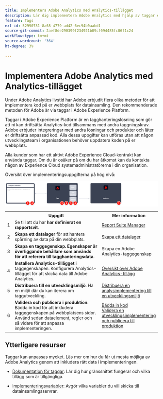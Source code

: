 ```yaml
---
title: Implementera Adobe Analytics med Analytics-tillägget
description: Lär dig implementera Adobe Analytics med hjälp av taggar och Analytics-tillägg
feature: Tags
exl-id: 52990731-8a68-4779-ad42-6ec94b0aabd1
source-git-commit: 2aef8de290399f234921b09cf094485fc06f1c24
workflow-type: tm+mt
source-wordcount: '364'
ht-degree: 3%

---
```


# Implementera Adobe Analytics med Analytics-tillägget

Under Adobe Analytics livstid har Adobe erbjudit flera olika metoder för att implementera kod på er webbplats för datainsamling. Den rekommenderade metoden för Adobe är via taggar i Adobe Experience Platform.

Taggar i Adobe Experience Platform är en tagghanteringslösning som gör att ni kan driftsätta Analytics-kod tillsammans med andra taggningskrav. Adobe erbjuder integreringar med andra lösningar och produkter och låter er driftsätta anpassad kod. Alla dessa uppgifter kan utföras utan att någon utvecklingsteam i organisationen behöver uppdatera koden på er webbplats.

Alla kunder som har ett aktivt Adobe Experience Cloud-kontrakt kan använda taggar. Om du är osäker på om du har åtkomst kan du kontakta någon av Experience Cloud systemadministratörerna i din organisation.

Översikt över implementeringsuppgifterna på hög nivå:



![Så här implementerar du Adobe Analytics med hjälp av arbetsflödet för Analytics-tillägg, vilket beskrivs i det här avsnittet.](../assets/analytics-extension-annotated.png)

<table style="width:100%">

<tr>
<th style="width:5%"></th><th style="width:60%"><b>Uppgift</b></th><th style="width:35%"><b>Mer information</b></th>
</tr>

<tr>
<td> 1</td>
<td>Se till att du har <b>har definierat en rapportsvit</b>.</td>
<td><a href="../../admin/admin/c-manage-report-suites/report-suites-admin.md">Report Suite Manager</a></td>
</tr>

<tr>
<td>2</td>
<td><b>Skapa ett datalager</b> för att hantera spårning av data på din webbplats.</td>
<td>
<a href="../prepare/data-layer.md">Skapa ett datalager</a>
</td>
</tr>

<tr>
<td>3</td>
<td><b><b>Skapa en taggegenskap</b>. Egenskaper är överliggande behållare som används för att referera till tagghanteringsdata.</td>
<td><a ref="../launch/create-analytics-property.md">Skapa en Adobe Analytics-taggegenskap</a></td>
</tr>

<tr>
<td>4</td><td><b>Installera Analytics-tillägget</b> i taggegenskapen. Konfigurera Analytics-tillägget för att skicka data till Adobe Analytics.</td>
<td><a href="https://experienceleague.adobe.com/docs/experience-platform/tags/extensions/client/analytics/overview.html?lang=en">Översikt över Adobe Analytics-tillägg</a></td>
</tr>

<tr>
<td>5</td>
<td><b>Distribuera till en utvecklingsmiljö</b>. Ha en miljö där du kan iterera om taggutveckling.</td>
<td><a href="./deploy-dev.md">Distribuera en analysimplementering till en utvecklingsmiljö</td>
</tr>

<tr>
<td>6</td> 
<td><b>Validera och publicera i produktion</b>. Bädda in kod för att inkludera taggegenskapen på webbplatsens sidor. Använd sedan dataelement, regler och så vidare för att anpassa implementeringen.</td>
<td><a href="https://experienceleague.adobe.com/docs/experience-platform/tags/publish/environments/environments.html?lang=en#embed-code">Bädda in kod</a><br/><a href="./validate-publish-prod.md">Validera en utvecklingsimplementering och publicera till produktion</a></td>
</tr>

</table>

## Ytterligare resurser

Taggar kan anpassas mycket. Läs mer om hur du får ut mesta möjliga av Adobe Analytics genom att inkludera rätt data i implementeringen.

- [Dokumentation för taggar](https://experienceleague.adobe.com/docs/experience-platform/tags/home.html#): Lär dig hur gränssnittet fungerar och vilka tillägg som är tillgängliga.

- [Implementeringsvariabler](../vars/overview.md): Avgör vilka variabler du vill skicka till datainsamlingsservrar.
